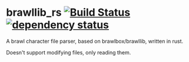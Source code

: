 # brawllib\_rs [![Build Status](https://travis-ci.org/rukai/brawllib_rs.svg?branch=master)](https://travis-ci.org/rukai/brawllib_rs) [![dependency status](https://deps.rs/repo/github/rukai/brawllib_rs/status.svg)](https://deps.rs/repo/github/rukai/brawllib_rs)

A brawl character file parser, based on brawlbox/brawllib, written in rust.

Doesn't support modifying files, only reading them.
